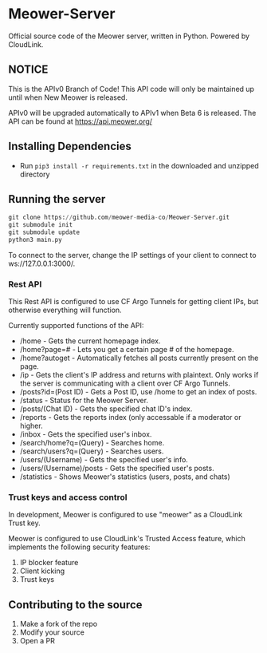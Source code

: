 # Meower-Server
Official source code of the Meower server, written in Python. Powered by CloudLink. 

## NOTICE
This is the APIv0 Branch of Code! This API code will only be maintained up until when New Meower is released.

APIv0 will be upgraded automatically to APIv1 when Beta 6 is released. The API can be found at https://api.meower.org/

## Installing Dependencies
* Run `pip3 install -r requirements.txt` in the downloaded and unzipped directory

## Running the server

```py
git clone https://github.com/meower-media-co/Meower-Server.git
git submodule init
git submodule update
python3 main.py
```

To connect to the server, change the IP settings of your client to connect to ws://127.0.0.1:3000/.

### Rest API

This Rest API is configured to use CF Argo Tunnels for getting client IPs, but otherwise everything will function.

Currently supported functions of the API:

* /home - Gets the current homepage index.
* /home?page=# - Lets you get a certain page # of the homepage.
* /home?autoget - Automatically fetches all posts currently present on the page.
* /ip - Gets the client's IP address and returns with plaintext. Only works if the server is communicating with a client over CF Argo Tunnels.
* /posts?id=(Post ID) - Gets a Post ID, use /home to get an index of posts.
* /status - Status for the Meower Server.
* /posts/(Chat ID) - Gets the specified chat ID's index.
* /reports - Gets the reports index (only accessable if a moderator or higher.
* /inbox - Gets the specified user's inbox.
* /search/home?q=(Query) - Searches home.
* /search/users?q=(Query) - Searches users.
* /users/(Username) - Gets the specified user's info.
* /users/(Username)/posts - Gets the specified user's posts.
* /statistics - Shows Meower's statistics (users, posts, and chats)
### Trust keys and access control

In development, Meower is configured to use "meower" as a CloudLink Trust key.

Meower is configured to use CloudLink's Trusted Access feature, which implements the following security features:
1. IP blocker feature
2. Client kicking
3. Trust keys

## Contributing to the source

1. Make a fork of the repo
2. Modify your source
3. Open a PR
